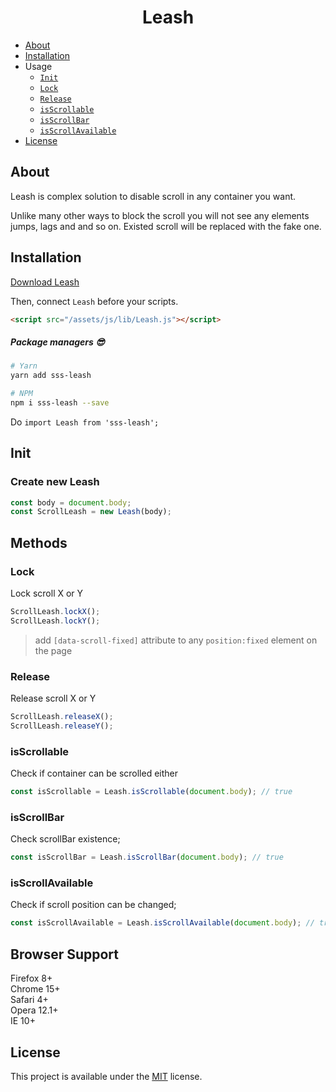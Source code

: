 <h1 align="center">Leash</h1>

- [About](#about)
- [Installation](#installation)
- Usage
  - [`Init`](#init)
  - [`Lock`](#lock)
  - [`Release`](#release)
  - [`isScrollable`](#isscrollable)
  - [`isScrollBar`](#isscrollbar)
  - [`isScrollAvailable`](#isscrollavailable)
- [License](#license)

## About
Leash is complex solution to disable scroll in any container you want.

Unlike many other ways to block the scroll you will not see any elements jumps, lags and and so on. Existed scroll will be replaced with the fake one.

   

## Installation

<a target="_blank" href="https://raw.githubusercontent.com/Natteke/SmokinSexySoftware/master/packages/Leash/dist/Leash.js">Download Leash</a>

Then, connect `Leash` before your scripts.

```html
<script src="/assets/js/lib/Leash.js"></script>
```
 
##### Package managers 😎

```sh
# Yarn
yarn add sss-leash

# NPM
npm i sss-leash --save
```
Do `import Leash from 'sss-leash';`

## Init
### Create new Leash

```Javascript
const body = document.body;
const ScrollLeash = new Leash(body);
```
## Methods

### Lock

Lock scroll X or Y

```Javascript
ScrollLeash.lockX();
ScrollLeash.lockY();
```
> add `[data-scroll-fixed]` attribute to any `position:fixed` element on the page

### Release

Release scroll X or Y

```Javascript
ScrollLeash.releaseX();
ScrollLeash.releaseY();
```

### isScrollable

Check if container can be scrolled either

```Javascript
const isScrollable = Leash.isScrollable(document.body); // true
```

### isScrollBar

Check scrollBar existence;

```Javascript
const isScrollBar = Leash.isScrollBar(document.body); // true
```

### isScrollAvailable

Check if scroll position can be changed;

```Javascript
const isScrollAvailable = Leash.isScrollAvailable(document.body); // true
```
## Browser Support
Firefox 8+  
Chrome 15+   
Safari 4+  
Opera 12.1+   
IE 10+  
 
## License 
This project is available under the [MIT](https://opensource.org/licenses/mit-license.php) license.